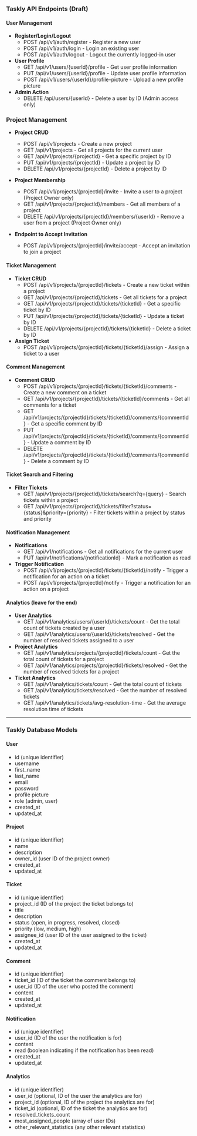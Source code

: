 ### Taskly API Endpoints (Draft)

#### User Management

- **Register/Login/Logout**
  - POST /api/v1/auth/register - Register a new user
  - POST /api/v1/auth/login - Login an existing user
  - POST /api/v1/auth/logout - Logout the currently logged-in user
- **User Profile**
  - GET /api/v1/users/{userId}/profile - Get user profile information
  - PUT /api/v1/users/{userId}/profile - Update user profile information
  - POST /api/v1/users/{userId}/profile-picture - Upload a new profile picture
- **Admin Action**
  - DELETE /api/users/{userId} - Delete a user by ID (Admin access only)

### Project Management

- **Project CRUD**

  - POST /api/v1/projects - Create a new project
  - GET /api/v1/projects - Get all projects for the current user
  - GET /api/v1/projects/{projectId} - Get a specific project by ID
  - PUT /api/v1/projects/{projectId} - Update a project by ID
  - DELETE /api/v1/projects/{projectId} - Delete a project by ID

- **Project Membership**

  - POST /api/v1/projects/{projectId}/invite - Invite a user to a project (Project Owner only)
  - GET /api/v1/projects/{projectId}/members - Get all members of a project
  - DELETE /api/v1/projects/{projectId}/members/{userId} - Remove a user from a project (Project Owner only)

- **Endpoint to Accept Invitation**
  - POST /api/v1/projects/{projectId}/invite/accept - Accept an invitation to join a project

#### Ticket Management

- **Ticket CRUD**
  - POST /api/v1/projects/{projectId}/tickets - Create a new ticket within a project
  - GET /api/v1/projects/{projectId}/tickets - Get all tickets for a project
  - GET /api/v1/projects/{projectId}/tickets/{ticketId} - Get a specific ticket by ID
  - PUT /api/v1/projects/{projectId}/tickets/{ticketId} - Update a ticket by ID
  - DELETE /api/v1/projects/{projectId}/tickets/{ticketId} - Delete a ticket by ID
- **Assign Ticket**
  - POST /api/v1/projects/{projectId}/tickets/{ticketId}/assign - Assign a ticket to a user

#### Comment Management

- **Comment CRUD**
  - POST /api/v1/projects/{projectId}/tickets/{ticketId}/comments - Create a new comment on a ticket
  - GET /api/v1/projects/{projectId}/tickets/{ticketId}/comments - Get all comments for a ticket
  - GET /api/v1/projects/{projectId}/tickets/{ticketId}/comments/{commentId} - Get a specific comment by ID
  - PUT /api/v1/projects/{projectId}/tickets/{ticketId}/comments/{commentId} - Update a comment by ID
  - DELETE /api/v1/projects/{projectId}/tickets/{ticketId}/comments/{commentId} - Delete a comment by ID

#### Ticket Search and Filtering 

- **Filter Tickets**
  - GET /api/v1/projects/{projectId}/tickets/search?q={query} - Search tickets within a project
  - GET /api/v1/projects/{projectId}/tickets/filter?status={status}&priority={priority} - Filter tickets within a project by status and priority

#### Notification Management

- **Notifications**
  - GET /api/v1/notifications - Get all notifications for the current user
  - PUT /api/v1/notifications/{notificationId} - Mark a notification as read
- **Trigger Notification**
  - POST /api/v1/projects/{projectId}/tickets/{ticketId}/notify - Trigger a notification for an action on a ticket
  - POST /api/v1/projects/{projectId}/notify - Trigger a notification for an action on a project

#### Analytics (leave for the end)

- **User Analytics**
  - GET /api/v1/analytics/users/{userId}/tickets/count - Get the total count of tickets created by a user
  - GET /api/v1/analytics/users/{userId}/tickets/resolved - Get the number of resolved tickets assigned to a user
- **Project Analytics**
  - GET /api/v1/analytics/projects/{projectId}/tickets/count - Get the total count of tickets for a project
  - GET /api/v1/analytics/projects/{projectId}/tickets/resolved - Get the number of resolved tickets for a project
- **Ticket Analytics**
  - GET /api/v1/analytics/tickets/count - Get the total count of tickets
  - GET /api/v1/analytics/tickets/resolved - Get the number of resolved tickets
  - GET /api/v1/analytics/tickets/avg-resolution-time - Get the average resolution time of tickets

---

### Taskly Database Models

#### User

- id (unique identifier)
- username
- first_name
- last_name
- email
- password
- profile picture
- role (admin, user)
- created_at
- updated_at

#### Project

- id (unique identifier)
- name
- description
- owner_id (user ID of the project owner)
- created_at
- updated_at

#### Ticket

- id (unique identifier)
- project_id (ID of the project the ticket belongs to)
- title
- description
- status (open, in progress, resolved, closed)
- priority (low, medium, high)
- assignee_id (user ID of the user assigned to the ticket)
- created_at
- updated_at

#### Comment

- id (unique identifier)
- ticket_id (ID of the ticket the comment belongs to)
- user_id (ID of the user who posted the comment)
- content
- created_at
- updated_at

#### Notification

- id (unique identifier)
- user_id (ID of the user the notification is for)
- content
- read (boolean indicating if the notification has been read)
- created_at
- updated_at

#### Analytics

- id (unique identifier)
- user_id (optional, ID of the user the analytics are for)
- project_id (optional, ID of the project the analytics are for)
- ticket_id (optional, ID of the ticket the analytics are for)
- resolved_tickets_count
- most_assigned_people (array of user IDs)
- other_relevant_statistics (any other relevant statistics)
